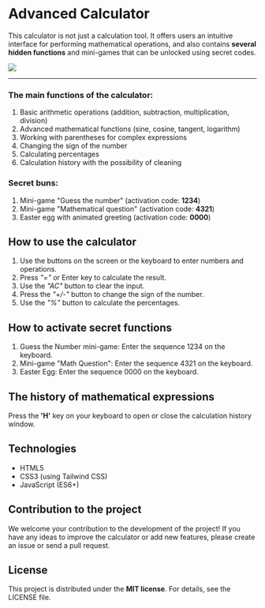 # Advanced Calculator
This calculator is not just a calculation tool. It offers users an intuitive interface for performing mathematical operations, and also contains **several hidden functions** and mini-games that can be unlocked using secret codes.

<img src="https://cdn.glitch.global/9a418589-7744-41d9-85a4-b4d7ae5396d7/preview.jpg?v=1728059341760">

<hr>

### The main functions of the calculator:

1. Basic arithmetic operations (addition, subtraction, multiplication, division)
2. Advanced mathematical functions (sine, cosine, tangent, logarithm)
3. Working with parentheses for complex expressions
4. Changing the sign of the number
5. Calculating percentages
6. Calculation history with the possibility of cleaning

### Secret buns:

1. Mini-game "Guess the number" (activation code: **1234**)
2. Mini-game "Mathematical question" (activation code: **4321**)
3. Easter egg with animated greeting (activation code: **0000**)

## How to use the calculator

1. Use the buttons on the screen or the keyboard to enter numbers and operations.
2. Press *"="* or Enter key to calculate the result.
3. Use the *"AC"* button to clear the input.
4. Press the *"+/-"* button to change the sign of the number.
5. Use the *"%"* button to calculate the percentages.

## How to activate secret functions

1. Guess the Number mini-game: Enter the sequence 1234 on the keyboard.
2. Mini-game "Math Question": Enter the sequence 4321 on the keyboard.
3. Easter Egg: Enter the sequence 0000 on the keyboard.

## The history of mathematical expressions

Press the **'H'** key on your keyboard to open or close the calculation history window.

## Technologies

- HTML5
- CSS3 (using Tailwind CSS)
- JavaScript (ES6+)

## Contribution to the project

We welcome your contribution to the development of the project! If you have any ideas to improve the calculator or add new features, please create an issue or send a pull request.

## License

This project is distributed under the **MIT license**. For details, see the LICENSE file.
